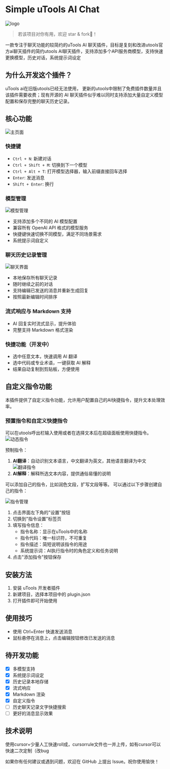 # Simple uTools AI Chat
![logo](./logo.png)
> 若该项目对你有用，欢迎 star & fork🌟！

一款专注于聊天功能的较简约的uTools AI 聊天插件，目标是复刻和改进utools官方ai聊天插件的简约utools AI聊天插件，支持添加多个API服务商模型，支持快速更换模型，历史对话，系统提示词设定

## 为什么开发这个插件？

uTools ai在旧版utools已经无法使用， 更新的utools中限制了免费插件数量并且该插件需要收费；现有开源的 AI 聊天插件似乎难以同时支持添加大量自定义模型配置和保存完整的聊天历史记录。



## 核心功能
![主页面](./assets/home_page.png)

### 快捷键
- `Ctrl + N`: 新建对话
- `Ctrl + Shift + M`: 切换到下一个模型
- `Ctrl + Alt + T`: 打开模型选择器，输入前缀直接回车选择
- `Enter`: 发送消息
- `Shift + Enter`: 换行

### 模型管理

![模型管理](./assets/model_manage.png)

- 支持添加多个不同的 AI 模型配置
- 兼容所有 OpenAI API 格式的模型服务
- 快捷键快速切换不同模型，满足不同场景需求
- 系统提示词自定义

### 聊天历史记录管理

![聊天界面](./assets/chat_page.png)

- 本地保存所有聊天记录
- 随时继续之前的对话
- 支持编辑已发送的消息并重新生成回复
- 按照最新编辑时间排序

### 流式响应与 Markdown 支持

- AI 回复实时流式显示，提升体验
- 完整支持 Markdown 格式渲染

### 快捷功能（开发中）
- 选中任意文本，快速调用 AI 翻译
- 选中代码或专业术语，一键获取 AI 解释
- 结果自动复制到剪贴板，方便使用

## 自定义指令功能

本插件提供了自定义指令功能，允许用户配置自己的AI快捷指令，提升文本处理效率。

### 预置指令和自定义快捷指令
可以在utools呼出栏输入使用或者在选择文本后在超级面板使用快捷指令。
![动态指令](./assets/dynamic_features.png)

预制指令：
1. **AI翻译**：自动识别文本语言，中文翻译为英文，其他语言翻译为中文
![翻译指令](./assets/translate.png)
2. **AI解释**：解释所选文本内容，提供通俗易懂的说明


可以添加自己的指令，比如润色文段，扩写文段等等。
可以通过以下步骤创建自己的指令：

![指令管理](./assets/feature_manage.png)
1. 点击界面左下角的"设置"按钮
2. 切换到"指令设置"标签页
3. 填写指令信息：
   - 指令名称：显示在uTools中的名称
   - 指令代码：唯一标识符，不可重复
   - 指令描述：简短说明该指令的用途
   - 系统提示词：AI执行指令时的角色定义和任务说明
4. 点击"添加指令"按钮保存


## 安装方法

1. 安装 uTools 开发者插件
2. 新建项目，选择本项目中的 plugin.json
3. 打开插件即可开始使用

## 使用技巧

- 使用 Ctrl+Enter 快速发送消息
- 鼠标悬停在消息上，点击编辑按钮修改已发送的消息

## 待开发功能

- [x] 多模型支持
- [x] 系统提示词设定
- [x] 历史记录本地存储
- [x] 流式响应
- [x] Markdown 渲染
- [x] 自定义指令
- [ ] 历史聊天记录文字快捷搜索
- [ ] 更好的消息显示效果

## 技术说明
使用cursor+少量人工快速roll成，cursorrule文件也一并上传，如有cursor可以快速二次定制（改bug

如果你有任何建议或遇到问题，欢迎在 GitHub 上提出 Issue。祝你使用愉快！


